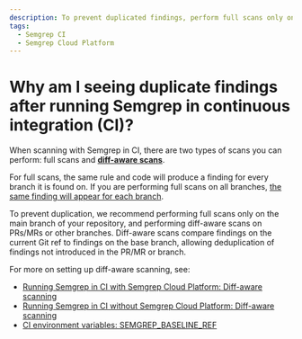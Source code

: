 ```yaml
---
description: To prevent duplicated findings, perform full scans only on the main branch of your repository.
tags:
  - Semgrep CI
  - Semgrep Cloud Platform
---
```


# Why am I seeing duplicate findings after running Semgrep in continuous integration (CI)?

When scanning with Semgrep in CI, there are two types of scans you can perform: full scans and [**diff-aware scans**](/docs/semgrep-ci/running-semgrep-ci-with-semgrep-cloud-platform/#diff-aware-scanning).

For full scans, the same rule and code will produce a finding for every branch it is found on. If you are performing full scans on all branches, [the same finding will appear for each branch](/docs/semgrep-code/findings/#deduplicating-findings).

To prevent duplication, we recommend performing full scans only on the main branch of your repository, and performing diff-aware scans on PRs/MRs or other branches. Diff-aware scans compare findings on the current Git ref to findings on the base branch, allowing deduplication of findings not introduced in the PR/MR or branch.

For more on setting up diff-aware scanning, see:

* [Running Semgrep in CI with Semgrep Cloud Platform: Diff-aware scanning](/docs/semgrep-ci/running-semgrep-ci-with-semgrep-cloud-platform/#diff-aware-scanning)
* [Running Semgrep in CI without Semgrep Cloud Platform: Diff-aware scanning](/docs/semgrep-ci/running-semgrep-ci-without-semgrep-cloud-platform/#diff-aware-scanning)
* [CI environment variables: SEMGREP_BASELINE_REF](/docs/semgrep-ci/ci-environment-variables/#semgrep_baseline_ref)



